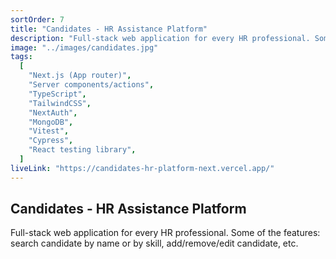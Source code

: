 ```yaml
---
sortOrder: 7
title: "Candidates - HR Assistance Platform"
description: "Full-stack web application for every HR professional. Some of the features: search candidate by name or by skill, add/remove/edit candidate, etc."
image: "../images/candidates.jpg"
tags:
  [
    "Next.js (App router)",
    "Server components/actions",
    "TypeScript",
    "TailwindCSS",
    "NextAuth",
    "MongoDB",
    "Vitest",
    "Cypress",
    "React testing library",
  ]
liveLink: "https://candidates-hr-platform-next.vercel.app/"
---
```


## Candidates - HR Assistance Platform

Full-stack web application for every HR professional. Some of the features: search candidate by name or by skill, add/remove/edit candidate, etc.
